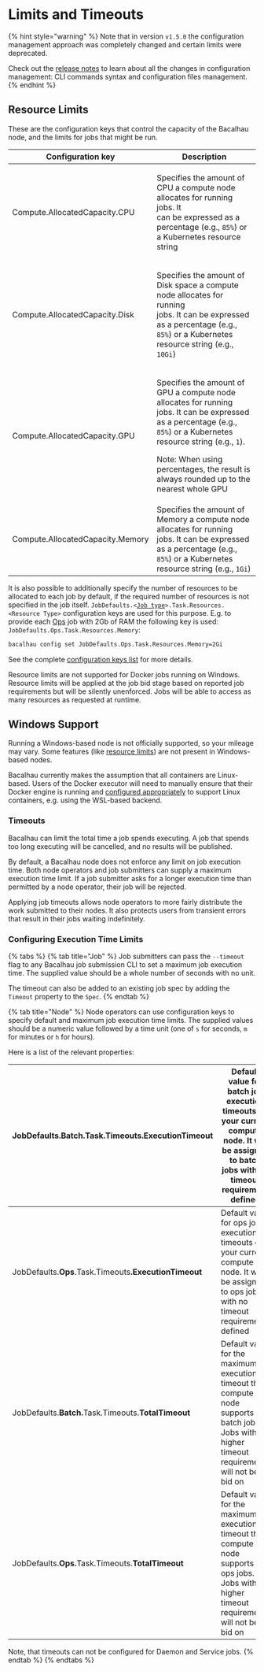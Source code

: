 # Limits and Timeouts

{% hint style="warning" %}
Note that in version `v1.5.0` the configuration management approach was completely changed and certain limits were deprecated.

Check out the [release notes](https://docs.bacalhau.org/guides/updated-configuration-management) to learn about all the changes in configuration management: CLI commands syntax and configuration files management.
{% endhint %}

## Resource Limits <a href="#resource-limits" id="resource-limits"></a>

These are the configuration keys that control the capacity of the Bacalhau node, and the limits for jobs that might be run.

| Configuration key                | Description                                                                                                                                                                                                                                                                                      |
| -------------------------------- | ------------------------------------------------------------------------------------------------------------------------------------------------------------------------------------------------------------------------------------------------------------------------------------------------ |
| Compute.AllocatedCapacity.CPU    | <p>Specifies the amount of CPU a compute node allocates for running jobs. It<br>can be expressed as a percentage (e.g., <code>85%</code>) or a Kubernetes resource string</p>                                                                                                                    |
| Compute.AllocatedCapacity.Disk   | <p>Specifies the amount of Disk space a compute node allocates for running<br>jobs. It can be expressed as a percentage (e.g., <code>85%</code>) or a Kubernetes resource string (e.g., <code>10Gi</code>)</p>                                                                                   |
| Compute.AllocatedCapacity.GPU    | <p>Specifies the amount of GPU a compute node allocates for running jobs. It can be expressed as a percentage (e.g., <code>85%</code>) or a Kubernetes resource string (e.g., <code>1</code>). </p><p>Note: When using percentages, the result is always rounded up to the nearest whole GPU</p> |
| Compute.AllocatedCapacity.Memory | Specifies the amount of Memory a compute node allocates for running jobs. It can be expressed as a percentage (e.g., `85%`) or a Kubernetes resource  string (e.g., `1Gi`)                                                                                                                       |

It is also possible to additionally specify the number of resources to be allocated to each job by default, if the required number of resources is not specified in the job itself. `JobDefaults.<`[`Job type`](../../references/jobs/job/job-types.md)`>.Task.Resources.<Resource Type>` configuration keys are used for this purpose. E.g. to provide each [Ops](../../references/jobs/job/job-types.md#ops-jobs) job with 2Gb of RAM the following key is used: `JobDefaults.Ops.Task.Resources.Memory`:

```bash
bacalhau config set JobDefaults.Ops.Task.Resources.Memory=2Gi
```

See the complete [configuration keys list](../../guides/write-a-config.yaml.md) for more details.

Resource limits are not supported for Docker jobs running on Windows. Resource limits will be applied at the job bid stage based on reported job requirements but will be silently unenforced. Jobs will be able to access as many resources as requested at runtime.[​](http://localhost:3000/setting-up/running-node/resource-limits#windows-support)

## Windows Support

Running a Windows-based node is not officially supported, so your mileage may vary. Some features (like [resource limits](resource-limits.md#resource-limits)) are not present in Windows-based nodes.

Bacalhau currently makes the assumption that all containers are Linux-based. Users of the Docker executor will need to manually ensure that their Docker engine is running and [configured appropriately](https://docs.docker.com/desktop/install/windows-install/) to support Linux containers, e.g. using the WSL-based backend.[​](http://localhost:3000/setting-up/running-node/resource-limits#timeouts)

### Timeouts

Bacalhau can limit the total time a job spends executing. A job that spends too long executing will be cancelled, and no results will be published.

By default, a Bacalhau node does not enforce any limit on job execution time. Both node operators and job submitters can supply a maximum execution time limit. If a job submitter asks for a longer execution time than permitted by a node operator, their job will be rejected.

Applying job timeouts allows node operators to more fairly distribute the work submitted to their nodes. It also protects users from transient errors that result in their jobs waiting indefinitely.[​](http://localhost:3000/setting-up/running-node/resource-limits#configuring-execution-time-limits-for-a-job)

### Configuring Execution Time Limits

{% tabs %}
{% tab title="Job" %}
Job submitters can pass the `--timeout` flag to any Bacalhau job submission CLI to set a maximum job execution time. The supplied value should be a whole number of seconds with no unit.

The timeout can also be added to an existing job spec by adding the `Timeout` property to the `Spec`.
{% endtab %}

{% tab title="Node" %}
Node operators can use configuration keys to specify default and maximum job execution time limits. The supplied values should be a numeric value followed by a time unit (one of `s` for seconds, `m` for minutes or `h` for hours).

Here is a list of the relevant properties:

| JobDefaults.**Batch**.Task.Timeouts.**ExecutionTimeout**    | Default value for batch job execution timeouts on your current compute node. It will be assigned to batch jobs with no timeout requirement defined  |
| ----------------------------------------------------------- | --------------------------------------------------------------------------------------------------------------------------------------------------- |
| JobDefaults.**Ops**.Task.Timeout&#x73;**.ExecutionTimeout** | Default value for ops job execution timeouts on your current compute node. It will be assigned to ops jobs with no timeout requirement defined      |
| JobDefaults.**Batch.**&#x54;ask.Timeouts.**TotalTimeout**   | Default value for the maximum execution timeout this compute node supports for batch jobs. Jobs with higher timeout requirements will not be bid on |
| JobDefaults.**Ops.**&#x54;ask.Timeouts.**TotalTimeout**     | Default value for the maximum execution timeout this compute node supports for ops jobs. Jobs with higher timeout requirements will not be bid on   |

Note, that timeouts can not be configured for Daemon and Service jobs.
{% endtab %}
{% endtabs %}

